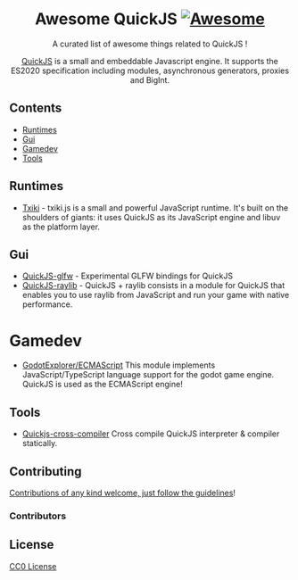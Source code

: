<div align="center">

<!-- title -->

<!--lint ignore no-dead-urls-->
# Awesome QuickJS [![Awesome](https://awesome.re/badge.svg)](https://awesome.re) 

<!-- subtitle -->

A curated list of awesome things related to QuickJS !

<!-- image -->

<!-- <a href="" target="_blank" rel="noopener noreferrer">
  <img src="" />
</a> -->

<!-- description -->

[QuickJS](https://bellard.org/quickjs/) is a small and embeddable Javascript engine. It supports the ES2020 specification including modules, asynchronous generators, proxies and BigInt.
</div>

<!-- TOC -->

## Contents

- [Runtimes](#runtimes)
- [Gui](#gui)
- [Gamedev](#gamedev)
- [Tools](#tools)

<!-- CONTENT -->

## Runtimes

- [Txiki](https://github.com/saghul/txiki.js) - txiki.js is a small and powerful JavaScript runtime. It's built on the shoulders of giants: it uses QuickJS as its JavaScript engine and libuv as the platform layer.

## Gui

- [QuickJS-glfw](https://github.com/Qard/quickjs-glfw) - Experimental GLFW bindings for QuickJS
- [QuickJS-raylib](https://github.com/sntg-p/QuickJS-raylib) - QuickJS + raylib consists in a module for QuickJS that enables you to use raylib from JavaScript and run your game with native performance.

# Gamedev

- [GodotExplorer/ECMAScript](https://github.com/GodotExplorer/ECMAScript) This module implements JavaScript/TypeScript language support for the godot game engine. QuickJS is used as the ECMAScript engine!


## Tools

- [Quickjs-cross-compiler](https://github.com/ctn-malone/quickjs-cross-compiler) Cross compile QuickJS interpreter & compiler statically.

<!-- END CONTENT -->


## Contributing

[Contributions of any kind welcome, just follow the guidelines](contributing.md)!

### Contributors

<!-- [Thanks goes to these contributors](https://github.com/kaosat-dev/awesome-quickjs/graphs/contributors)! -->

## License

[CC0 License](license)
